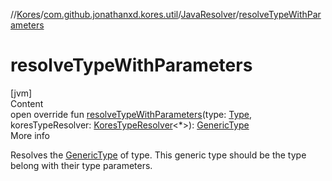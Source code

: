 //[Kores](../../index.md)/[com.github.jonathanxd.kores.util](../index.md)/[JavaResolver](index.md)/[resolveTypeWithParameters](resolve-type-with-parameters.md)



# resolveTypeWithParameters  
[jvm]  
Content  
open override fun [resolveTypeWithParameters](resolve-type-with-parameters.md)(type: [Type](https://docs.oracle.com/javase/8/docs/api/java/lang/reflect/Type.html), koresTypeResolver: [KoresTypeResolver](../../com.github.jonathanxd.kores.type/-kores-type-resolver/index.md)<*>): [GenericType](../../com.github.jonathanxd.kores.type/-generic-type/index.md)  
More info  


Resolves the [GenericType](../../com.github.jonathanxd.kores.type/-generic-type/index.md) of type. This generic type should be the type belong with their type parameters.

  



